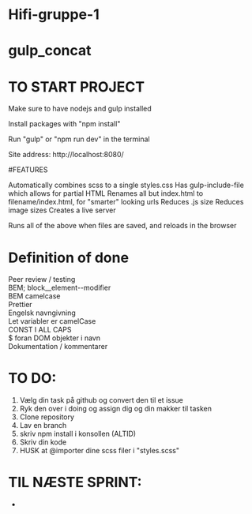 # Hifi-gruppe-1

# gulp_concat
# TO START PROJECT

Make sure to have nodejs and gulp installed

Install packages with "npm install"

Run "gulp" or "npm run dev" in the terminal

Site address: http://localhost:8080/

#FEATURES

Automatically combines scss to a single styles.css
Has gulp-include-file which allows for partial HTML
Renames all but index.html to filename/index.html, for "smarter" looking urls
Reduces .js size
Reduces image sizes
Creates a live server

Runs all of the above when files are saved, and reloads in the browser


# Definition of done

Peer review / testing<br>
BEM; block\_\_element--modifier<br>
BEM camelcase<br>
Prettier<br>
Engelsk navngivning<br>
Let variabler er camelCase<br>
CONST I ALL CAPS<br>
$ foran DOM objekter i navn<br>
Dokumentation / kommentarer<br>

# TO DO:

1. Vælg din task på github og convert den til et issue
2. Ryk den over i doing og assign dig og din makker til tasken
3. Clone repository
4. Lav en branch
5. skriv npm install i konsollen (ALTID)
6. Skriv din kode
7. HUSK at @importer dine scss filer i "styles.scss"

# TIL NÆSTE SPRINT:

-
